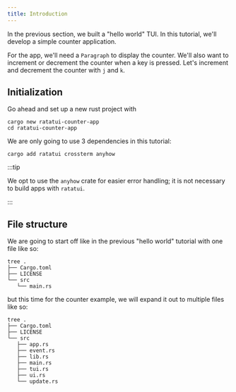 ```yaml
---
title: Introduction
---
```


In the previous section, we built a "hello world" TUI. In this tutorial, we'll develop a simple
counter application.

For the app, we'll need a `Paragraph` to display the counter. We'll also want to increment or
decrement the counter when a key is pressed. Let's increment and decrement the counter with `j` and
`k`.

## Initialization

Go ahead and set up a new rust project with

```shell
cargo new ratatui-counter-app
cd ratatui-counter-app
```

We are only going to use 3 dependencies in this tutorial:

```shell
cargo add ratatui crossterm anyhow
```

:::tip

We opt to use the `anyhow` crate for easier error handling; it is not necessary to build apps with
`ratatui`.

:::

## File structure

We are going to start off like in the previous "hello world" tutorial with one file like so:

```shell
tree .
├── Cargo.toml
├── LICENSE
└── src
   └── main.rs
```

but this time for the counter example, we will expand it out to multiple files like so:

```shell
tree .
├── Cargo.toml
├── LICENSE
└── src
   ├── app.rs
   ├── event.rs
   ├── lib.rs
   ├── main.rs
   ├── tui.rs
   ├── ui.rs
   └── update.rs
```
